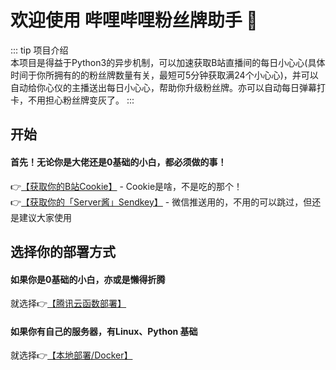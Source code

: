 # 欢迎使用 哔哩哔哩粉丝牌助手 🥳  

::: tip 项目介绍  
本项目是得益于Python3的异步机制，可以加速获取B站直播间的每日小心心(具体时间于你所拥有的的粉丝牌数量有关，最短可5分钟获取满24个小心心)，并可以自动给你心仪的主播送出每日小心心，帮助你升级粉丝牌。亦可以自动每日弹幕打卡，不用担心粉丝牌变灰了。
:::

## 开始 
#### 首先！无论你是大佬还是0基础的小白，都必须做的事！
👉[【获取你的B站Cookie】](Cookie.md) - Cookie是啥，不是吃的那个！  
👉[【获取你的「Server酱」Sendkey】](ServerChan.md) - 微信推送用的，不用的可以跳过，但还是建议大家使用

## 选择你的部署方式
#### 如果你是0基础的小白，亦或是懒得折腾 
就选择👉[【腾讯云函数部署】](/TencentCloud/)
#### 如果你有自己的服务器，有Linux、Python 基础
就选择👉[【本地部署/Docker】](/LocalDocker/)